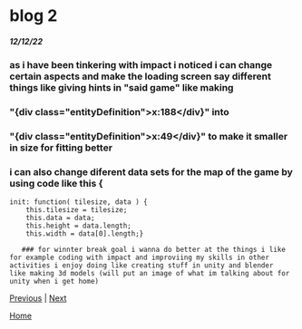 # blog 2
##### 12/12/22

### as i have been tinkering with impact i noticed i can change certain aspects and make the loading screen say different things   like giving hints in "said game" like making

### "{div class="entityDefinition"><span class="key">x</span>:<span class="value">188</span></div}" into


### "{div class="entityDefinition"><span class="key">x</span>:<span class="value">49</span></div}" to make it smaller in size for fitting better


### i can also change diferent data sets for the map of the game by using code like this {
	init: function( tilesize, data ) {
		this.tilesize = tilesize;
		this.data = data;
		this.height = data.length;
		this.width = data[0].length;}

       ### for winnter break goal i wanna do better at the things i like for example coding with impact and improviing my skills in other activities i enjoy doing like creating stuff in unity and blender  like making 3d models (will put an image of what im talking about for unity when i get home)

[Previous](entry01.md) | [Next](entry03.md)

[Home](../README.md)
